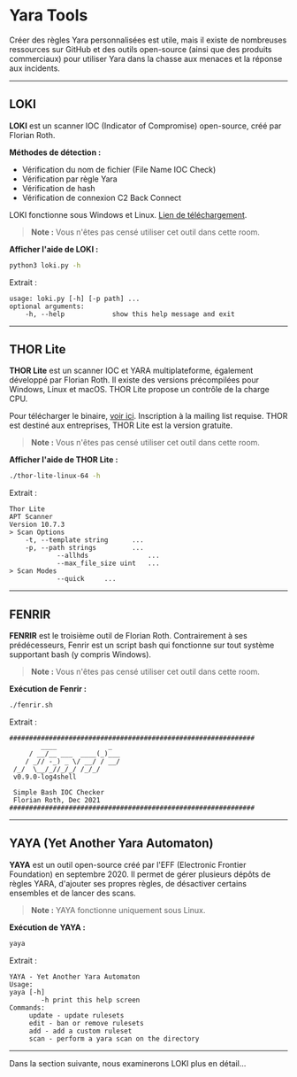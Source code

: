 # Yara Tools

Créer des règles Yara personnalisées est utile, mais il existe de nombreuses ressources sur GitHub et des outils open-source (ainsi que des produits commerciaux) pour utiliser Yara dans la chasse aux menaces et la réponse aux incidents.

---

## LOKI

**LOKI** est un scanner IOC (Indicator of Compromise) open-source, créé par Florian Roth.

**Méthodes de détection :**
- Vérification du nom de fichier (File Name IOC Check)
- Vérification par règle Yara
- Vérification de hash
- Vérification de connexion C2 Back Connect

LOKI fonctionne sous Windows et Linux. [Lien de téléchargement](https://github.com/Neo23x0/Loki).

> **Note :** Vous n'êtes pas censé utiliser cet outil dans cette room.

**Afficher l'aide de LOKI :**
```bash
python3 loki.py -h
```
Extrait :
```
usage: loki.py [-h] [-p path] ...
optional arguments:
    -h, --help            show this help message and exit
```

---

## THOR Lite

**THOR Lite** est un scanner IOC et YARA multiplateforme, également développé par Florian Roth. Il existe des versions précompilées pour Windows, Linux et macOS. THOR Lite propose un contrôle de la charge CPU.

Pour télécharger le binaire, [voir ici](https://www.nextron-systems.com/thor-lite/). Inscription à la mailing list requise. THOR est destiné aux entreprises, THOR Lite est la version gratuite.

> **Note :** Vous n'êtes pas censé utiliser cet outil dans cette room.

**Afficher l'aide de THOR Lite :**
```bash
./thor-lite-linux-64 -h
```
Extrait :
```
Thor Lite
APT Scanner
Version 10.7.3
> Scan Options
    -t, --template string      ...
    -p, --path strings         ...
            --allhds               ...
            --max_file_size uint   ...
> Scan Modes
            --quick     ...
```

---

## FENRIR

**FENRIR** est le troisième outil de Florian Roth. Contrairement à ses prédécesseurs, Fenrir est un script bash qui fonctionne sur tout système supportant bash (y compris Windows).

> **Note :** Vous n'êtes pas censé utiliser cet outil dans cette room.

**Exécution de Fenrir :**
```bash
./fenrir.sh
```
Extrait :
```
##############################################################
        ____             _
     / __/__ ___  ____(_)___
    / _// -_) _ \/ __/ / __/
 /_/  \__/_//_/_/ /_/_/
 v0.9.0-log4shell

 Simple Bash IOC Checker
 Florian Roth, Dec 2021
##############################################################
```

---

## YAYA (Yet Another Yara Automaton)

**YAYA** est un outil open-source créé par l'EFF (Electronic Frontier Foundation) en septembre 2020. Il permet de gérer plusieurs dépôts de règles YARA, d'ajouter ses propres règles, de désactiver certains ensembles et de lancer des scans.

> **Note :** YAYA fonctionne uniquement sous Linux.

**Exécution de YAYA :**
```bash
yaya
```
Extrait :
```
YAYA - Yet Another Yara Automaton
Usage:
yaya [-h]  
        -h print this help screen
Commands:
     update - update rulesets
     edit - ban or remove rulesets
     add - add a custom ruleset
     scan - perform a yara scan on the directory
```

---

Dans la section suivante, nous examinerons LOKI plus en détail...